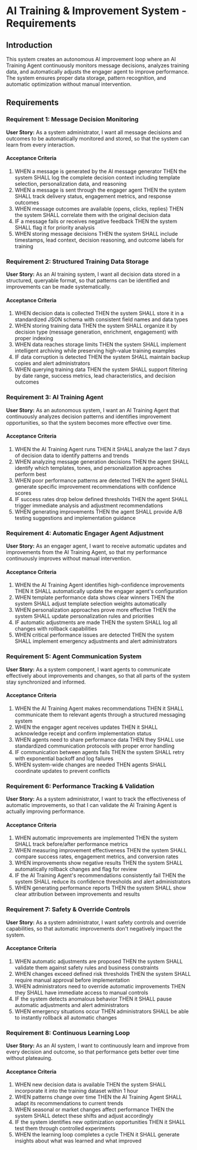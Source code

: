 # AI Training & Improvement System - Requirements

## Introduction

This system creates an autonomous AI improvement loop where an AI Training Agent continuously monitors message decisions, analyzes training data, and automatically adjusts the engager agent to improve performance. The system ensures proper data storage, pattern recognition, and automatic optimization without manual intervention.

## Requirements

### Requirement 1: Message Decision Monitoring

**User Story:** As a system administrator, I want all message decisions and outcomes to be automatically monitored and stored, so that the system can learn from every interaction.

#### Acceptance Criteria

1. WHEN a message is generated by the AI message generator THEN the system SHALL log the complete decision context including template selection, personalization data, and reasoning
2. WHEN a message is sent through the engager agent THEN the system SHALL track delivery status, engagement metrics, and response outcomes
3. WHEN message outcomes are available (opens, clicks, replies) THEN the system SHALL correlate them with the original decision data
4. IF a message fails or receives negative feedback THEN the system SHALL flag it for priority analysis
5. WHEN storing message decisions THEN the system SHALL include timestamps, lead context, decision reasoning, and outcome labels for training

### Requirement 2: Structured Training Data Storage

**User Story:** As an AI training system, I want all decision data stored in a structured, queryable format, so that patterns can be identified and improvements can be made systematically.

#### Acceptance Criteria

1. WHEN decision data is collected THEN the system SHALL store it in a standardized JSON schema with consistent field names and data types
2. WHEN storing training data THEN the system SHALL organize it by decision type (message generation, enrichment, engagement) with proper indexing
3. WHEN data reaches storage limits THEN the system SHALL implement intelligent archiving while preserving high-value training examples
4. IF data corruption is detected THEN the system SHALL maintain backup copies and alert administrators
5. WHEN querying training data THEN the system SHALL support filtering by date range, success metrics, lead characteristics, and decision outcomes

### Requirement 3: AI Training Agent

**User Story:** As an autonomous system, I want an AI Training Agent that continuously analyzes decision patterns and identifies improvement opportunities, so that the system becomes more effective over time.

#### Acceptance Criteria

1. WHEN the AI Training Agent runs THEN it SHALL analyze the last 7 days of decision data to identify patterns and trends
2. WHEN analyzing message generation decisions THEN the agent SHALL identify which templates, tones, and personalization approaches perform best
3. WHEN poor performance patterns are detected THEN the agent SHALL generate specific improvement recommendations with confidence scores
4. IF success rates drop below defined thresholds THEN the agent SHALL trigger immediate analysis and adjustment recommendations
5. WHEN generating improvements THEN the agent SHALL provide A/B testing suggestions and implementation guidance

### Requirement 4: Automatic Engager Agent Adjustment

**User Story:** As an engager agent, I want to receive automatic updates and improvements from the AI Training Agent, so that my performance continuously improves without manual intervention.

#### Acceptance Criteria

1. WHEN the AI Training Agent identifies high-confidence improvements THEN it SHALL automatically update the engager agent's configuration
2. WHEN template performance data shows clear winners THEN the system SHALL adjust template selection weights automatically
3. WHEN personalization approaches prove more effective THEN the system SHALL update personalization rules and priorities
4. IF automatic adjustments are made THEN the system SHALL log all changes with rollback capabilities
5. WHEN critical performance issues are detected THEN the system SHALL implement emergency adjustments and alert administrators

### Requirement 5: Agent Communication System

**User Story:** As a system component, I want agents to communicate effectively about improvements and changes, so that all parts of the system stay synchronized and informed.

#### Acceptance Criteria

1. WHEN the AI Training Agent makes recommendations THEN it SHALL communicate them to relevant agents through a structured messaging system
2. WHEN the engager agent receives updates THEN it SHALL acknowledge receipt and confirm implementation status
3. WHEN agents need to share performance data THEN they SHALL use standardized communication protocols with proper error handling
4. IF communication between agents fails THEN the system SHALL retry with exponential backoff and log failures
5. WHEN system-wide changes are needed THEN agents SHALL coordinate updates to prevent conflicts

### Requirement 6: Performance Tracking & Validation

**User Story:** As a system administrator, I want to track the effectiveness of automatic improvements, so that I can validate the AI Training Agent is actually improving performance.

#### Acceptance Criteria

1. WHEN automatic improvements are implemented THEN the system SHALL track before/after performance metrics
2. WHEN measuring improvement effectiveness THEN the system SHALL compare success rates, engagement metrics, and conversion rates
3. WHEN improvements show negative results THEN the system SHALL automatically rollback changes and flag for review
4. IF the AI Training Agent's recommendations consistently fail THEN the system SHALL reduce its confidence thresholds and alert administrators
5. WHEN generating performance reports THEN the system SHALL show clear attribution between improvements and results

### Requirement 7: Safety & Override Controls

**User Story:** As a system administrator, I want safety controls and override capabilities, so that automatic improvements don't negatively impact the system.

#### Acceptance Criteria

1. WHEN automatic adjustments are proposed THEN the system SHALL validate them against safety rules and business constraints
2. WHEN changes exceed defined risk thresholds THEN the system SHALL require manual approval before implementation
3. WHEN administrators need to override automatic improvements THEN they SHALL have immediate access to manual controls
4. IF the system detects anomalous behavior THEN it SHALL pause automatic adjustments and alert administrators
5. WHEN emergency situations occur THEN administrators SHALL be able to instantly rollback all automatic changes

### Requirement 8: Continuous Learning Loop

**User Story:** As an AI system, I want to continuously learn and improve from every decision and outcome, so that performance gets better over time without plateauing.

#### Acceptance Criteria

1. WHEN new decision data is available THEN the system SHALL incorporate it into the training dataset within 1 hour
2. WHEN patterns change over time THEN the AI Training Agent SHALL adapt its recommendations to current trends
3. WHEN seasonal or market changes affect performance THEN the system SHALL detect these shifts and adjust accordingly
4. IF the system identifies new optimization opportunities THEN it SHALL test them through controlled experiments
5. WHEN the learning loop completes a cycle THEN it SHALL generate insights about what was learned and what improved